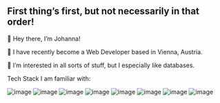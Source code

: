 First thing’s first, but not necessarily in that order!
-------------------------------------------------------

🔭 Hey there, I’m Johanna!

🌱 I have recently become a Web Developer based in Vienna, Austria.

🦋 I’m interested in all sorts of stuff, but I especially like databases.

Tech Stack I am familiar with: 

![image](https://user-images.githubusercontent.com/82442409/142026414-af9efe78-caf1-4cc7-862b-1e006037a8e8.png)
![image](https://user-images.githubusercontent.com/82442409/142025927-e30c4e6d-7429-4a3a-8c00-241294b1b05c.png)
![image](https://user-images.githubusercontent.com/82442409/142026006-88f7be8e-29cd-4da7-a7ea-3eeafe360c01.png)
![image](https://user-images.githubusercontent.com/82442409/142026059-fbb41289-977c-40d6-8d0b-4730c903fae4.png)
![image](https://user-images.githubusercontent.com/82442409/142026099-0540c083-9106-437a-b464-8518f55f1976.png)
![image](https://user-images.githubusercontent.com/82442409/142026479-bc88420c-3d5d-4d50-b7ae-661a8823de18.png)
![image](https://user-images.githubusercontent.com/82442409/142026522-039d3f37-c16d-4eea-89ce-79577807160c.png)
![image](https://user-images.githubusercontent.com/82442409/142026539-4411dca4-fc53-41a8-a6c6-eb3d58a972d8.png)

<!---
jecihume/jecihume is a ✨ special ✨ repository because its `README.md` (this file) appears on your GitHub profile.
You can click the Preview link to take a look at your changes.
--->
